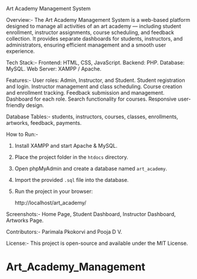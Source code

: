 Art Academy Management System

Overview:-
The Art Academy Management System is a web-based platform designed to manage all activities of an art academy — including student enrollment, instructor assignments, course scheduling, and feedback collection. It provides separate dashboards for students, instructors, and administrators, ensuring efficient management and a smooth user experience.

Tech Stack:-
Frontend: HTML, CSS, JavaScript.
Backend: PHP.
Database: MySQL.
Web Server: XAMPP / Apache.

Features:-
User roles: Admin, Instructor, and Student.
Student registration and login.
Instructor management and class scheduling.
Course creation and enrollment tracking.
Feedback submission and management.
Dashboard for each role.
Search functionality for courses.
Responsive user-friendly design.

Database Tables:-
students,
instructors,
courses,
classes,
enrollments,
artworks,
feedback,
payments.

How to Run:-
1. Install XAMPP and start Apache & MySQL.
2. Place the project folder in the `htdocs` directory.
3. Open phpMyAdmin and create a database named `art_academy`.
4. Import the provided `.sql` file into the database.
5. Run the project in your browser:

   http://localhost/art_academy/

Screenshots:-
Home Page,
Student Dashboard,
Instructor Dashboard,
Artworks Page.

Contributors:-
Parimala Pkokorvi and Pooja D V.

License:-
This project is open-source and available under the MIT License.


# Art_Academy_Management
